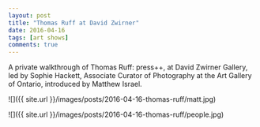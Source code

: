 ```yaml
---
layout: post
title: "Thomas Ruff at David Zwirner"
date: 2016-04-16
tags: [art shows]
comments: true
---
```

A private walkthrough of Thomas Ruff: press++, at David Zwirner Gallery, led by Sophie Hackett, Associate Curator of Photography at the Art Gallery of Ontario, introduced by Matthew Israel.

![]({{ site.url }}/images/posts/2016-04-16-thomas-ruff/matt.jpg)

![]({{ site.url }}/images/posts/2016-04-16-thomas-ruff/people.jpg)

